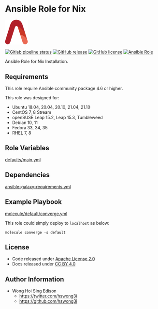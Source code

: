 # Ansible Role for Nix

<img src="/alvistack.svg" width="75" alt="AlviStack">

[![Gitlab pipeline status](https://img.shields.io/gitlab/pipeline/alvistack/ansible-role-nix/master)](https://gitlab.com/alvistack/ansible-role-nix/-/pipelines)
[![GitHub release](https://img.shields.io/github/release/alvistack/ansible-role-nix.svg)](https://github.com/alvistack/ansible-role-nix/releases)
[![GitHub license](https://img.shields.io/github/license/alvistack/ansible-role-nix.svg)](https://github.com/alvistack/ansible-role-nix/blob/master/LICENSE)
[![Ansible Role](https://img.shields.io/badge/galaxy-alvistack.nix-blue.svg)](https://galaxy.ansible.com/alvistack/nix)

Ansible Role for Nix Installation.

## Requirements

This role require Ansible community package 4.6 or higher.

This role was designed for:

  - Ubuntu 18.04, 20.04, 20.10, 21.04, 21.10
  - CentOS 7, 8 Stream
  - openSUSE Leap 15.2, Leap 15.3, Tumbleweed
  - Debian 10, 11
  - Fedora 33, 34, 35
  - RHEL 7, 8

## Role Variables

[defaults/main.yml](defaults/main.yml)

## Dependencies

[ansible-galaxy-requirements.yml](ansible-galaxy-requirements.yml)

## Example Playbook

[molecule/default/converge.yml](molecule/default/converge.yml)

This role could simply deploy to `localhost` as below:

    molecule converge -s default

## License

  - Code released under [Apache License 2.0](LICENSE)
  - Docs released under [CC BY 4.0](http://creativecommons.org/licenses/by/4.0/)

## Author Information

  - Wong Hoi Sing Edison
      - <https://twitter.com/hswong3i>
      - <https://github.com/hswong3i>

